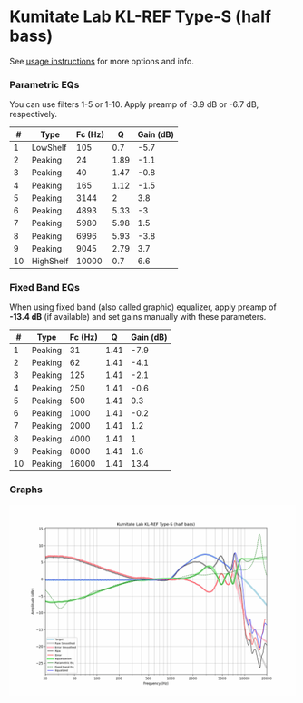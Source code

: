 # Kumitate Lab KL-REF Type-S (half bass)
See [usage instructions](https://github.com/jaakkopasanen/AutoEq#usage) for more options and info.

### Parametric EQs
You can use filters 1-5 or 1-10. Apply preamp of -3.9 dB or -6.7 dB, respectively.

|   # | Type      |   Fc (Hz) |    Q |   Gain (dB) |
|-----|-----------|-----------|------|-------------|
|   1 | LowShelf  |       105 | 0.7  |        -5.7 |
|   2 | Peaking   |        24 | 1.89 |        -1.1 |
|   3 | Peaking   |        40 | 1.47 |        -0.8 |
|   4 | Peaking   |       165 | 1.12 |        -1.5 |
|   5 | Peaking   |      3144 | 2    |         3.8 |
|   6 | Peaking   |      4893 | 5.33 |        -3   |
|   7 | Peaking   |      5980 | 5.98 |         1.5 |
|   8 | Peaking   |      6996 | 5.93 |        -3.8 |
|   9 | Peaking   |      9045 | 2.79 |         3.7 |
|  10 | HighShelf |     10000 | 0.7  |         6.6 |

### Fixed Band EQs
When using fixed band (also called graphic) equalizer, apply preamp of **-13.4 dB** (if available) and set gains manually with these parameters.

|   # | Type    |   Fc (Hz) |    Q |   Gain (dB) |
|-----|---------|-----------|------|-------------|
|   1 | Peaking |        31 | 1.41 |        -7.9 |
|   2 | Peaking |        62 | 1.41 |        -4.1 |
|   3 | Peaking |       125 | 1.41 |        -2.1 |
|   4 | Peaking |       250 | 1.41 |        -0.6 |
|   5 | Peaking |       500 | 1.41 |         0.3 |
|   6 | Peaking |      1000 | 1.41 |        -0.2 |
|   7 | Peaking |      2000 | 1.41 |         1.2 |
|   8 | Peaking |      4000 | 1.41 |         1   |
|   9 | Peaking |      8000 | 1.41 |         1.6 |
|  10 | Peaking |     16000 | 1.41 |        13.4 |

### Graphs
![](./Kumitate%20Lab%20KL-REF%20Type-S%20(half%20bass).png)
